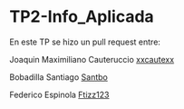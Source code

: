 # TP2-Info_Aplicada
En este TP se hizo un pull request entre:

Joaquin Maximiliano Cauteruccio [xxcautexx](https://github.com/xxcautexx)

Bobadilla Santiago [Santbo](https://github.com/Santbo)

Federico Espinola [Ftizz123](https://github.com/Ftizz123)
